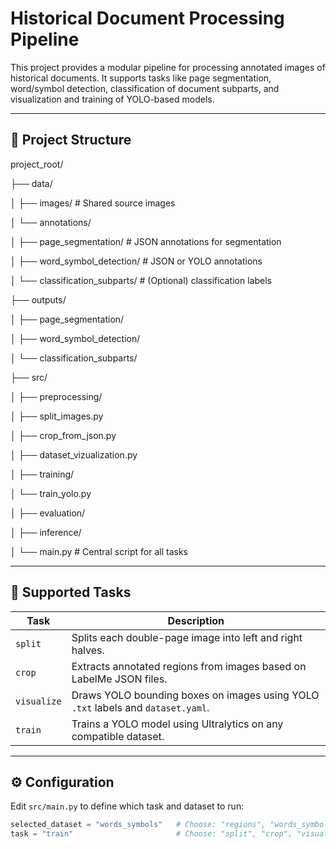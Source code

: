 # Historical Document Processing Pipeline

This project provides a modular pipeline for processing annotated images of historical documents. It supports tasks like page segmentation, word/symbol detection, classification of document subparts, and visualization and training of YOLO-based models.

---

## 📁 Project Structure

project_root/

├── data/

│ ├── images/ # Shared source images

│ └── annotations/

│   ├── page_segmentation/ # JSON annotations for segmentation

│   ├── word_symbol_detection/ # JSON or YOLO annotations

│   └── classification_subparts/ # (Optional) classification labels

├── outputs/

│   ├── page_segmentation/

│   ├── word_symbol_detection/

│   └── classification_subparts/

├── src/

│ ├── preprocessing/

│   ├── split_images.py

│   ├── crop_from_json.py

│   ├── dataset_vizualization.py

│ ├── training/

│   └── train_yolo.py

│ ├── evaluation/

│ ├── inference/

│ └── main.py # Central script for all tasks

---

## 🧩 Supported Tasks

| Task        | Description |
|-------------|-------------|
| `split`     | Splits each double-page image into left and right halves. |
| `crop`      | Extracts annotated regions from images based on LabelMe JSON files. |
| `visualize` | Draws YOLO bounding boxes on images using YOLO `.txt` labels and `dataset.yaml`. |
| `train`     | Trains a YOLO model using Ultralytics on any compatible dataset. |

---

## ⚙️ Configuration

Edit `src/main.py` to define which task and dataset to run:

```python
selected_dataset = "words_symbols"   # Choose: "regions", "words_symbols", "classification_subparts"
task = "train"                       # Choose: "split", "crop", "visualize", "train"

